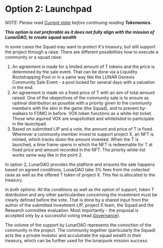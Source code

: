 # Option 2: Launchpad

*NOTE: Please read [Current state](./update.md) before continuing reading **Tokenomics.***

***This option is not preferable as it does not fully align with the mission of LunarDAO, to create squad wealth***

In some cases the Squad may want to protect it's treasury, but still support the project through a raise. There are different possibilities how to execute a community or a squad raise:

1. An agreement is made for a limited amount of T tokens and the price is determined by the sale event. That can be done via a Liquidity Bootstrapping Pool or in a same way like the LUNAR Genesis Community Sale Event - a pool locked for several days with a valuation in the end.
2. An agreement is made on a fixed price of T with an aim of total amount raised. One of the obejectives of the community sale is to ensure as optimal distribution as possible with a priority given to the community members with the skin in the game (the Squad), and to prevent by-walkers to FOMO in before. VOX token functions as a white-list ticket. Those who aquired VOX are snapshotted and whitelisted to participate in the launchpad.
3. Based on submitted LIP and a vote, the amount and price of T is fixed. Whenever a community member invest to support project X, an NFT is minted, which tracks down the amount invested. When the T is launched, a time frame opens in which the NFT is redeemable for T at fixed price and amount recorded in the NFT. The priority white-list works same way like in the point 2.

In option 2, LunarDAO provides the platform and ensures the sale happens based on agreed conditions, LunarDAO take 3% fees from the collected raise as well as the offered T token of project X. This fee is allocated to the treasury.


In both options: All the conditions as well as the option of support, token T distribution and any other particularities concerning the investment must be clearly defined before the vote. That is done by a shared input from the author of the submitted investment LIP, project X team, the Squad and the Research committee evaluation. Most importantly - the proposal is accepted only by a successful voting (read [Governance](./governance.md)).

The volume of the support by LunarDAO represents the conviction of the community in the project. The community together (particularly the Squad) acts like a private investor and acculumate the squad wealth in their treasury, which can be further used for the lunarpunk mission success. 


